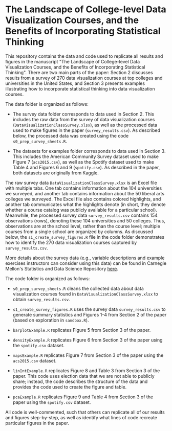 # The Landscape of College-level Data Visualization Courses, and the Benefits of Incorporating Statistical Thinking

This repository contains the data and code used to replicate all results and figures in the manuscript "The Landscape of College-level Data Visualization Courses, and the Benefits of Incorporating Statistical Thinking". There are two main parts of the paper: Section 2 discusses results from a survey of 270 data visualization courses at top colleges and universities in the United States, and Section 3 presents examples illustrating how to incorporate statistical thinking into data visualization courses.  

The data folder is organized as follows:

+ The survey data folder corresponds to data used in Section 2. This includes the raw data from the survey of data visualization courses (`DataVisualizationClassSurvey.xlsx`), as well as the processed data used to make figures in the paper (`survey_results.csv`). As described below, the processed data was created using the code `s0_prep_survey_sheets.R`. 

+ The datasets for examples folder corresponds to data used in Section 3. This includes the American Community Survey dataset used to make Figure 7 (`acs2015.csv`), as well as the Spotify dataset used to make Table 4 and Figures 6 and 9 (`spotify.csv`). As described in the paper, both datasets are originally from Kaggle.

The raw survey data `DataVisualizationClassSurvey.xlsx` is an Excel file with multiple tabs. One tab contains information about the 104 universities we surveyed, and another tab contains information about the 50 liberal arts colleges we surveyed. The Excel file also contains colored highlights, and another tab communicates what the highlights denote (in short, they denote whether a course catalog was publicly available for a particular school). Meanwhile, the processed survey data `survey_results.csv` contains 154 observations (rows), denoting these 104 universities and 50 colleges. Thus, observations are at the school level, rather than the course level; multiple courses from a single school are organized by columns. As discussed below, the `s1_create_survey_figures.R` file in the code folder demonstrates how to identify the 270 data visualization courses captured by `survey_results.csv`.

More details about the survey data (e.g., variable descriptions and example exercises instructors can consider using this data) can be found in Carnegie Mellon's Statistics and Data Science Repository [here](https://cmustatistics.github.io/data-repository/social/data-viz-survey.html).

The code folder is organized as follows:

+ `s0_prep_survey_sheets.R` cleans the collected data about data visualization courses found in `DataVisualizationClassSurvey.xlsx` to obtain `survey_results.csv`.

+ `s1_create_survey_figures.R` uses the survey data `survey_results.csv` to generate summary statistics and Figures 1-4 from Section 2 of the paper (based on exploration in `sandbox.R`).

+ `barplotExample.R` replicates Figure 5 from Section 3 of the paper.

+ `densityExample.R` replicates Figure 6 from Section 3 of the paper using the `spotify.csv` dataset.

+ `mapsExample.R` replicates Figure 7 from Section 3 of the paper using the `acs2015.csv` dataset.

+ `linIntExample.R` replicates Figure 8 and Table 3 from Section 3 of the paper. This code uses election data that we are not able to publicly share; instead, the code describes the structure of the data and provides the code used to create the figure and table.

+ `pcaExample.R` replicates Figure 9 and Table 4 from Section 3 of the paper using the `spotify.csv` dataset.

All code is well-commented, such that others can replicate all of our results and figures step-by-step, as well as identify what lines of code recreate particular figures in the paper.

